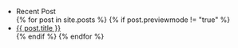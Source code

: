 <aside class="left-sidebar">
<ul class="side-nav">
<li><label>Recent Post</label></li>
	{% for post in site.posts %}
    {% if post.previewmode != "true" %}
      <li>
        <a href="{{ post.url }}">{{ post.title }}</a>
      </li>
    {% endif %}
  {% endfor %}
</ul>
</aside>
